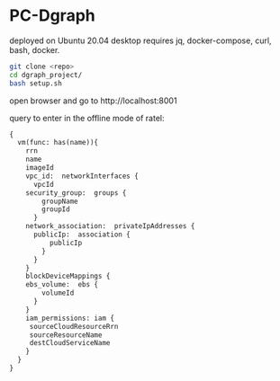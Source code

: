 # PC-Dgraph 

deployed on Ubuntu 20.04 desktop 
requires jq, docker-compose, curl, bash, docker. 

```bash
git clone <repo>
cd dgraph_project/
bash setup.sh
```

open browser and go to http://localhost:8001

query to enter in the offline mode of ratel:

```graphql
{
  vm(func: has(name)){
    rrn
    name
    imageId
    vpc_id:  networkInterfaces {
      vpcId
    security_group:  groups {
        groupName
        groupId
      }
    network_association:  privateIpAddresses {
      publicIp:  association {
          publicIp
        }
      }
    }
    blockDeviceMappings {
    ebs_volume:  ebs {
        volumeId
      }
    }
    iam_permissions: iam {
     sourceCloudResourceRrn
     sourceResourceName
     destCloudServiceName
    }
  }
}
```
